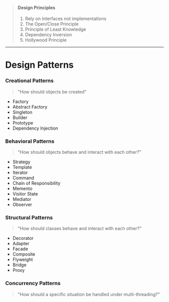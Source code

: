 > #### Design Principles
> 1. Rely on Interfaces not implementations
> 2. The Open/Close Principle
> 3. Principle of Least Knowledge
> 4. Dependency Inversion
> 5. Hollywood Principle

---

# Design Patterns

### Creational Patterns
> "How should objects be created"
* Factory
* Abstract Factory
* Singleton
* Builder
* Prototype
* Dependency Injection

### Behavioral Patterns
> "How should objects behave and interact with each other?"
* Strategy
* Template
* Iterator
* Command
* Chain of Responsibility
* Memento
* Visitor State
* Mediator
* Observer

### Structural Patterns
> "How should classes behave and interact with each other?"
* Decorator
* Adapter
* Facade
* Composite
* Flyweight
* Bridge
* Proxy

### Concurrency Patterns
> "How should a specific situation be handled under multi-threading?"